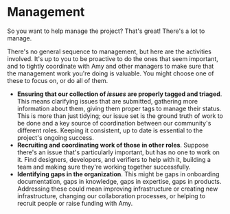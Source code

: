 # Management

So you want to help manage the project? That's great! There's a lot to manage.

There's no general sequence to management, but here are the activities involved. It's up to you to be proactive to do the ones that seem important, and to tightly coordinate with Amy and other managers to make sure that the management work you're doing is valuable. You might choose one of these to focus on, or do all of them.

-   **Ensuring that our collection of _issues_ are properly tagged and triaged**. This means clarifying issues that are submitted, gathering more information about them, giving them proper tags to manage their status. This is more than just tidying; our issue set is the ground truth of work to be done and a key source of coordination between our community's different roles. Keeping it consistent, up to date is essential to the project's ongoing success.
-   **Recruiting and coordinating work of those in other roles**. Suppose there's an issue that's particularly important, but has no one to work on it. Find designers, developers, and verifiers to help with it, building a team and making sure they're working together successfully.
-   **Identifying gaps in the organization**. This might be gaps in onboarding documentation, gaps in knowledge, gaps in expertise, gaps in products. Addressing these could mean improving infrastructure or creating new infrastructure, changing our collaboration processes, or helping to recruit people or raise funding with Amy.
